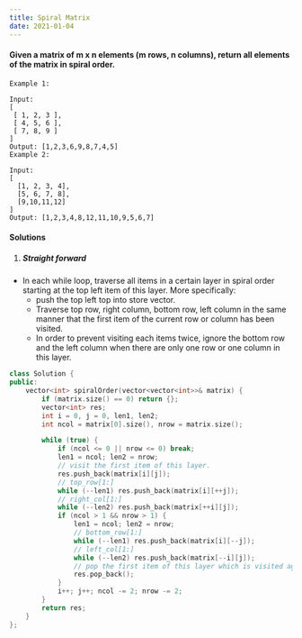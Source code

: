 ```yaml
---
title: Spiral Matrix
date: 2021-01-04
---
```

#### Given a matrix of m x n elements (m rows, n columns), return all elements of the matrix in spiral order.

```
Example 1:

Input:
[
 [ 1, 2, 3 ],
 [ 4, 5, 6 ],
 [ 7, 8, 9 ]
]
Output: [1,2,3,6,9,8,7,4,5]
Example 2:

Input:
[
  [1, 2, 3, 4],
  [5, 6, 7, 8],
  [9,10,11,12]
]
Output: [1,2,3,4,8,12,11,10,9,5,6,7]
```


#### Solutions

1. ##### Straight forward

- In each while loop, traverse all items in a certain layer in spiral order starting at the top left item of this layer. More specifically:
    - push the top left top into store vector.
    - Traverse top row, right column, bottom row, left column in the same manner that the first item of the current row or column has been visited.
    - In order to prevent visiting each items twice, ignore the bottom row and the left column when there are only one row or one column in this layer.

```cpp
class Solution {
public:
    vector<int> spiralOrder(vector<vector<int>>& matrix) {
        if (matrix.size() == 0) return {};
        vector<int> res;
        int i = 0, j = 0, len1, len2;
        int ncol = matrix[0].size(), nrow = matrix.size();

        while (true) {
            if (ncol <= 0 || nrow <= 0) break;
            len1 = ncol; len2 = nrow;
            // visit the first item of this layer.
            res.push_back(matrix[i][j]);
            // top_row[1:]
            while (--len1) res.push_back(matrix[i][++j]);
            // right_col[1:]
            while (--len2) res.push_back(matrix[++i][j]);
            if (ncol > 1 && nrow > 1) {
                len1 = ncol; len2 = nrow;
                // bottom_row[1:]
                while (--len1) res.push_back(matrix[i][--j]);
                // left_col[1:]
                while (--len2) res.push_back(matrix[--i][j]);
                // pop the first item of this layer which is visited again in the last time.
                res.pop_back();
            }
            i++; j++; ncol -= 2; nrow -= 2;
        }
        return res;
    }
};
```
